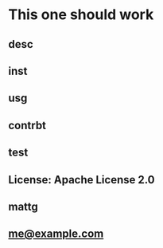 # This one should work

## desc

## inst

## usg

## contrbt

## test

## License: Apache License 2.0

## mattg

## me@example.com